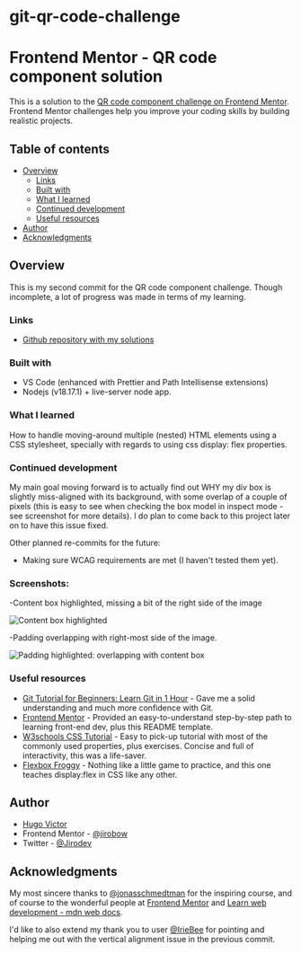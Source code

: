 # git-qr-code-challenge

# Frontend Mentor - QR code component solution

This is a solution to the [QR code component challenge on Frontend Mentor](https://www.frontendmentor.io/challenges/qr-code-component-iux_sIO_H). Frontend Mentor challenges help you improve your coding skills by building realistic projects.

## Table of contents

- [Overview](#overview)
  - [Links](#links)
  - [Built with](#built-with)
  - [What I learned](#what-i-learned)
  - [Continued development](#continued-development)
  - [Useful resources](#useful-resources)
- [Author](#author)
- [Acknowledgments](#acknowledgments)

## Overview

This is my second commit for the QR code component challenge. Though incomplete, a lot of progress was made in terms of my learning.

### Links

- [Github repository with my solutions](https://github.com/Jirobow/git-mdn-web-docs-tasks)

### Built with

- VS Code (enhanced with Prettier and Path Intellisense extensions)
- Nodejs (v18.17.1) + live-server node app.

### What I learned

How to handle moving-around multiple (nested) HTML elements using a CSS stylesheet, specially with regards to using css display: flex properties.

### Continued development

My main goal moving forward is to actually find out WHY my div box is slightly miss-aligned with its background, with some overlap of a couple of pixels (this is easy to see when checking the box model in inspect mode - see screenshot for more details). I do plan to come back to this project later on to have this issue fixed.

Other planned re-commits for the future:

- Making sure WCAG requirements are met (I haven't tested them yet).

### Screenshots:

-Content box highlighted, missing a bit of the right side of the image

![Content box highlighted](./content-box-selected.jpeg?raw=true)

-Padding overlapping with right-most side of the image.

![Padding highlighted: overlapping with content box](./padding-overlap.jpeg?raw=true)

### Useful resources

- [Git Tutorial for Beginners: Learn Git in 1 Hour](https://youtu.be/8JJ101D3knE) - Gave me a solid understanding and much more confidence with Git.
- [Frontend Mentor](https://www.frontendmentor.io/) - Provided an easy-to-understand step-by-step path to learning front-end dev, plus this README template.
- [W3schools CSS Tutorial](https://www.w3schools.com/css/default.asp) - Easy to pick-up tutorial with most of the commonly used properties, plus exercises. Concise and full of interactivity, this was a life-saver.
- [Flexbox Froggy](https://flexboxfroggy.com) - Nothing like a little game to practice, and this one teaches display:flex in CSS like any other.

## Author

- [Hugo Victor](https://www.linkedin.com/in/hugo-v-silva/)
- Frontend Mentor - [@jirobow](https://www.frontendmentor.io/profile/Jirobow)
- Twitter - [@Jirodev](https://twitter.com/JirobowDev)

## Acknowledgments

My most sincere thanks to [@jonasschmedtman](https://twitter.com/jonasschmedtman) for the inspiring course, and of course to the wonderful people at [Frontend Mentor](https://www.frontendmentor.io/) and [Learn web development - mdn web docs](https://developer.mozilla.org/en-US/docs/Learn).

I'd like to also extend my thank you to user [@IrieBee](https://www.frontendmentor.io/profile/IrieBee) for pointing and helping me out with the vertical alignment issue in the previous commit.
